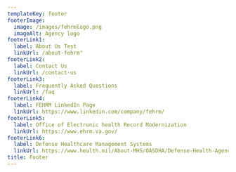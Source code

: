 ```yaml
---
templateKey: footer
footerImage:
  image: /images/fehrmlogo.png
  imageAlt: Agency logo
footerLink1:
  label: About Us Test
  linkUrl: /about-fehrm"
footerLink2:
  label: Contact Us
  linkUrl: /contact-us
footerLink3:
  label: Frequently Asked Questions
  linkUrl: /faq
footerLink4:
  label: FEHRM LinkedIn Page
  linkUrl: https://www.linkedin.com/company/fehrm/
footerLink5:
  label: Office of Electronic health Record Modernization
  linkUrl: https://www.ehrm.va.gov/
footerLink6:
  label: Defense Healthcare Management Systems
  linkUrl: https://www.health.mil/About-MHS/OASDHA/Defense-Health-Agency/Defense-Healthcare-Management-Systems
title: Footer
---
```

